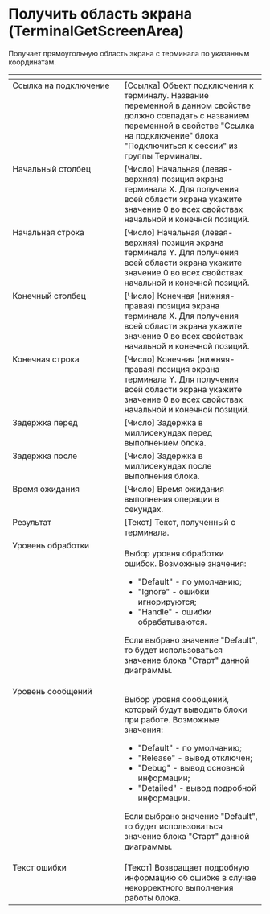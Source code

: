 # Получить область экрана (TerminalGetScreenArea)

Получает прямоугольную область экрана с терминала по указанным координатам.

<table data-header-hidden><thead><tr><th width="255" valign="top"></th><th width="314" valign="top"></th></tr></thead><tbody><tr><td valign="top">Ссылка на подключение</td><td valign="top">[Ссылка] Объект подключения к терминалу. Название переменной в данном свойстве должно совпадать с названием переменной в свойстве "Ссылка на подключение" блока "Подключиться к сессии" из группы Терминалы.</td></tr><tr><td valign="top">Начальный столбец</td><td valign="top">[Число] Начальная (левая-верхняя) позиция экрана терминала X. Для получения всей области экрана укажите значение 0 во всех свойствах начальной и конечной позиций.</td></tr><tr><td valign="top">Начальная строка</td><td valign="top">[Число] Начальная (левая-верхняя) позиция экрана терминала Y. Для получения всей области экрана укажите значение 0 во всех свойствах начальной и конечной позиций.</td></tr><tr><td valign="top">Конечный столбец</td><td valign="top">[Число] Конечная (нижняя-правая) позиция экрана терминала X. Для получения всей области экрана укажите значение 0 во всех свойствах начальной и конечной позиций.</td></tr><tr><td valign="top">Конечная строка</td><td valign="top">[Число] Конечная (нижняя-правая) позиция экрана терминала Y. Для получения всей области экрана укажите значение 0 во всех свойствах начальной и конечной позиций.</td></tr><tr><td valign="top">Задержка перед</td><td valign="top">[Число] Задержка в миллисекундах перед выполнением блока.</td></tr><tr><td valign="top">Задержка после</td><td valign="top">[Число] Задержка в миллисекундах после выполнения блока.</td></tr><tr><td valign="top">Время ожидания</td><td valign="top">[Число] Время ожидания выполнения операции в секундах.</td></tr><tr><td valign="top">Результат</td><td valign="top">[Текст] Текст, полученный с терминала.</td></tr><tr><td valign="top">Уровень обработки</td><td valign="top"><p>Выбор уровня обработки ошибок. Возможные значения: </p><ul><li>"Default" - по умолчанию; </li><li>"Ignore" - ошибки игнорируются; </li><li>"Handle" - ошибки обрабатываются. </li></ul><p>Если выбрано значение "Default", то будет использоваться значение блока "Старт" данной диаграммы.</p></td></tr><tr><td valign="top">Уровень сообщений</td><td valign="top"><p>Выбор уровня сообщений, который будут выводить блоки при работе. Возможные значения: </p><ul><li>"Default" - по умолчанию; </li><li>"Release" - вывод отключен; </li><li>"Debug" - вывод основной информации; </li><li>"Detailed" - вывод подробной информации. </li></ul><p>Если выбрано значение "Default", то будет использоваться значение блока "Старт" данной диаграммы.</p></td></tr><tr><td valign="top">Текст ошибки</td><td valign="top">[Текст] Возвращает подробную информацию об ошибке в случае некорректного выполнения работы блока.</td></tr></tbody></table>
